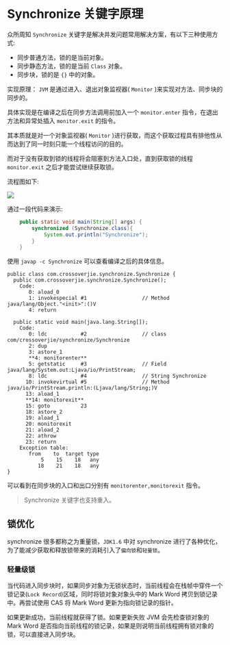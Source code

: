 # Synchronize 关键字原理

众所周知 `Synchronize` 关键字是解决并发问题常用解决方案，有以下三种使用方式:

- 同步普通方法，锁的是当前对象。
- 同步静态方法，锁的是当前 `Class` 对象。
- 同步块，锁的是 `{}` 中的对象。


实现原理：
`JVM` 是通过进入、退出对象监视器( `Monitor` )来实现对方法、同步块的同步的。

具体实现是在编译之后在同步方法调用前加入一个 `monitor.enter` 指令，在退出方法和异常处插入 `monitor.exit` 的指令。

其本质就是对一个对象监视器( `Monitor` )进行获取，而这个获取过程具有排他性从而达到了同一时刻只能一个线程访问的目的。

而对于没有获取到锁的线程将会阻塞到方法入口处，直到获取锁的线程 `monitor.exit` 之后才能尝试继续获取锁。

流程图如下:

![](https://ws2.sinaimg.cn/large/006tNc79ly1fn27fkl07jj31e80hyn0n.jpg)


通过一段代码来演示:

```java
    public static void main(String[] args) {
        synchronized (Synchronize.class){
            System.out.println("Synchronize");
        }
    }
```

使用 `javap -c Synchronize` 可以查看编译之后的具体信息。

```
public class com.crossoverjie.synchronize.Synchronize {
  public com.crossoverjie.synchronize.Synchronize();
    Code:
       0: aload_0
       1: invokespecial #1                  // Method java/lang/Object."<init>":()V
       4: return

  public static void main(java.lang.String[]);
    Code:
       0: ldc           #2                  // class com/crossoverjie/synchronize/Synchronize
       2: dup
       3: astore_1
       **4: monitorenter**
       5: getstatic     #3                  // Field java/lang/System.out:Ljava/io/PrintStream;
       8: ldc           #4                  // String Synchronize
      10: invokevirtual #5                  // Method java/io/PrintStream.println:(Ljava/lang/String;)V
      13: aload_1
      **14: monitorexit**
      15: goto          23
      18: astore_2
      19: aload_1
      20: monitorexit
      21: aload_2
      22: athrow
      23: return
    Exception table:
       from    to  target type
           5    15    18   any
          18    21    18   any
}
```

可以看到在同步块的入口和出口分别有 `monitorenter,monitorexit`
指令。

 > Synchronize 关键字也支持重入。

## 锁优化
synchronize  很多都称之为重量锁，`JDK1.6` 中对 synchronize 进行了各种优化，为了能减少获取和释放锁带来的消耗引入了`偏向锁`和`轻量锁`。


### 轻量级锁
当代码进入同步块时，如果同步对象为无锁状态时，当前线程会在栈帧中穿件一个锁记录(`Lock Record`)区域，同时将锁对象对象头中的 Mark Word 拷贝到锁记录中。再尝试使用 CAS 将 Mark Word 更新为指向锁记录的指针。

如果更新成功，当前线程就获得了锁。如果更新失败 JVM 会先检查锁对象的 Mark Word 是否指向当前线程的锁记录，如果是则说明当前线程拥有锁对象的锁，可以直接进入同步块。